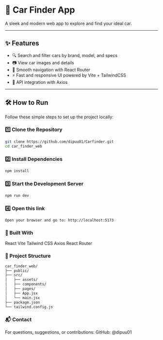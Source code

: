 # 🚗 Car Finder App

A sleek and modern web app to explore and find your ideal car.

---

## ✨ Features

- 🔍 Search and filter cars by brand, model, and specs  
- 📷 View car images and details  
- 🧭 Smooth navigation with React Router  
- ⚡ Fast and responsive UI powered by Vite + TailwindCSS  
- 🔄 API integration with Axios

---

## 🛠️ How to Run

Follow these simple steps to set up the project locally:

### 1️⃣ Clone the Repository
```bash
git clone https://github.com/dipuu01/Carfinder.git
cd car_finder_web
```

### 2️⃣ Install Dependencies
```bash
npm install
```

### 3️⃣ Start the Development Server
```bash
npm run dev
```
### 4️⃣ Open this link
```bash 
Open your browser and go to: http://localhost:5173
```
### 🧰 Built With
React
Vite
Tailwind CSS
Axios
React Router

### 📂 Project Structure
```bash
car_finder_web/
├── public/
├── src/
│   ├── assets/
│   ├── components/
│   ├── pages/
│   ├── App.jsx
│   └── main.jsx
├── package.json
└── tailwind.config.js
```

### 📬 Contact
For questions, suggestions, or contributions:
GitHub: @dipuu01
